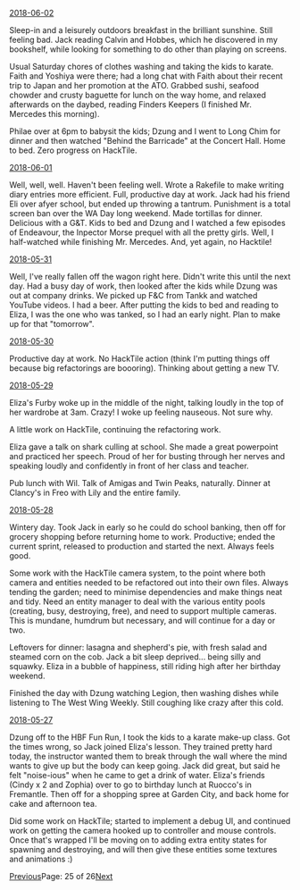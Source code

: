 [2018-06-02](/diary/2018/06/02.md)

Sleep-in and a leisurely outdoors breakfast in the brilliant sunshine. Still feeling bad. Jack reading Calvin and Hobbes, which he discovered in my bookshelf, while looking for something to do other than playing on screens.

Usual Saturday chores of clothes washing and taking the kids to karate. Faith and Yoshiya were there; had a long chat with Faith about their recent trip to Japan and her promotion at the ATO. Grabbed sushi, seafood chowder and crusty baguette for lunch on the way home, and relaxed afterwards on the daybed, reading Finders Keepers (I finished Mr. Mercedes this morning).

Philae over at 6pm to babysit the kids; Dzung and I went to Long Chim for dinner and then watched "Behind the Barricade" at the Concert Hall. Home to bed. Zero progress on HackTile.

[2018-06-01](/diary/2018/06/01.md)

Well, well, well. Haven't been feeling well. Wrote a Rakefile to make writing diary entries more efficient. Full, productive day at work. Jack had his friend Eli over afyer school, but ended up throwing a tantrum. Punishment is a total screen ban over the WA Day long weekend. Made tortillas for dinner. Delicious with a G&T. Kids to bed and Dzung and I watched a few episodes of Endeavour, the Inpector Morse prequel with all the pretty girls. Well, I half-watched while finishing Mr. Mercedes. And, yet again, no Hacktile!

[2018-05-31](/diary/2018/05/31.md)

Well, I've really fallen off the wagon right here. Didn't write this until the next day. Had a busy day of work, then looked after the kids while Dzung was out at company drinks. We picked up F&C from Tankk and watched YouTube videos. I had a beer. After putting the kids to bed and reading to Eliza, I was the one who was tanked, so I had an early night. Plan to make up for that "tomorrow".

[2018-05-30](/diary/2018/05/30.md)

Productive day at work. No HackTile action (think I'm putting things off because big refactorings are boooring). Thinking about getting a new TV.

[2018-05-29](/diary/2018/05/29.md)

Eliza's Furby woke up in the middle of the night, talking loudly in the top of her wardrobe at 3am. Crazy! I woke up feeling nauseous. Not sure why.

A little work on HackTile, continuing the refactoring work.

Eliza gave a talk on shark culling at school. She made a great powerpoint and practiced her speech. Proud of her for busting through her nerves and speaking loudly and confidently in front of her class and teacher.

Pub lunch with Wil. Talk of Amigas and Twin Peaks, naturally. Dinner at Clancy's in Freo with Lily and the entire family.

[2018-05-28](/diary/2018/05/28.md)

Wintery day. Took Jack in early so he could do school banking, then off for grocery shopping before returning home to work. Productive; ended the current sprint, released to production and started the next. Always feels good.

Some work with the HackTile camera system, to the point where both camera and entities needed to be refactored out into their own files. Always tending the garden; need to minimise dependencies and make things neat and tidy. Need an entity manager to deal with the various entity pools (creating, busy, destroying, free), and need to support multiple cameras. This is mundane, humdrum but necessary, and will continue for a day or two.

Leftovers for dinner: lasagna and shepherd's pie, with fresh salad and steamed corn on the cob. Jack a bit sleep deprived... being silly and squawky. Eliza in a bubble of happiness, still riding high after her birthday weekend.

Finished the day with Dzung watching Legion, then washing dishes while listening to The West Wing Weekly. Still coughing like crazy after this cold.

[2018-05-27](/diary/2018/05/27.md)

Dzung off to the HBF Fun Run, I took the kids to a karate make-up class. Got the times wrong, so Jack joined Eliza's lesson. They trained pretty hard today, the instructor wanted them to break through the wall where the mind wants to give up but the body can keep going. Jack did great, but said he felt "noise-ious" when he came to get a drink of water. Eliza's friends (Cindy x 2 and Zophia) over to go to birthday lunch at Ruocco's in Fremantle. Then off for a shopping spree at Garden City, and back home for cake and afternoon tea.

Did some work on HackTile; started to implement a debug UI, and continued work on getting the camera hooked up to controller and mouse controls. Once that's wrapped I'll be moving on to adding extra entity states for spawning and destroying, and will then give these entities some textures and animations :)

[Previous](/diary/page24)Page: 25 of 26[Next](/diary/page26)